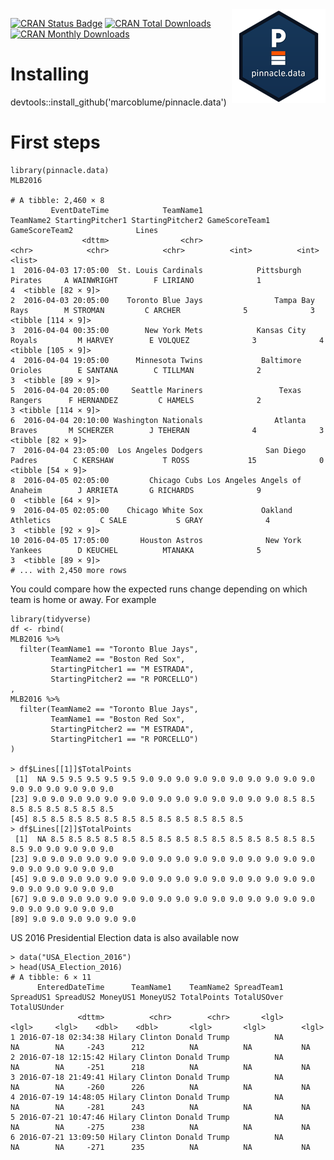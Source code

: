 <div style='position:relative;float:right;'><img src='r-pinnacle-data-sm.png'></div>

[![CRAN Status Badge](https://www.r-pkg.org/badges/version/pinnacle.data)](https://cran.r-project.org/package=pinnacle.data) [![CRAN Total Downloads](http://cranlogs.r-pkg.org/badges/grand-total/pinnacle.data)](https://cran.r-project.org/package=pinnacle.data) [![CRAN Monthly Downloads](http://cranlogs.r-pkg.org/badges/pinnacle.data)](https://cran.r-project.org/package=pinnacle.data)

# Installing
devtools::install_github('marcoblume/pinnacle.data')

# First steps

```{r}
library(pinnacle.data)
MLB2016

# A tibble: 2,460 × 8
         EventDateTime            TeamName1                     TeamName2 StartingPitcher1 StartingPitcher2 GameScoreTeam1 GameScoreTeam2              Lines
                <dttm>                <chr>                         <chr>            <chr>            <chr>          <int>          <int>             <list>
1  2016-04-03 17:05:00  St. Louis Cardinals            Pittsburgh Pirates     A WAINWRIGHT        F LIRIANO              1              4  <tibble [82 × 9]>
2  2016-04-03 20:05:00    Toronto Blue Jays                Tampa Bay Rays        M STROMAN         C ARCHER              5              3 <tibble [114 × 9]>
3  2016-04-04 00:35:00        New York Mets            Kansas City Royals         M HARVEY        E VOLQUEZ              3              4 <tibble [105 × 9]>
4  2016-04-04 19:05:00      Minnesota Twins             Baltimore Orioles        E SANTANA        C TILLMAN              2              3  <tibble [89 × 9]>
5  2016-04-04 20:05:00     Seattle Mariners                 Texas Rangers      F HERNANDEZ         C HAMELS              2              3 <tibble [114 × 9]>
6  2016-04-04 20:10:00 Washington Nationals                Atlanta Braves       M SCHERZER        J TEHERAN              4              3  <tibble [82 × 9]>
7  2016-04-04 23:05:00  Los Angeles Dodgers              San Diego Padres        C KERSHAW           T ROSS             15              0  <tibble [54 × 9]>
8  2016-04-05 02:05:00         Chicago Cubs Los Angeles Angels of Anaheim        J ARRIETA       G RICHARDS              9              0  <tibble [64 × 9]>
9  2016-04-05 02:05:00    Chicago White Sox             Oakland Athletics           C SALE           S GRAY              4              3  <tibble [92 × 9]>
10 2016-04-05 17:05:00       Houston Astros              New York Yankees        D KEUCHEL          MTANAKA              5              3  <tibble [89 × 9]>
# ... with 2,450 more rows
```

You could compare how the expected runs change depending on which team is home or away.
For example

```{r}
library(tidyverse)
df <- rbind(
MLB2016 %>% 
  filter(TeamName1 == "Toronto Blue Jays",
         TeamName2 == "Boston Red Sox",
         StartingPitcher1 == "M ESTRADA",
         StartingPitcher2 == "R PORCELLO")
,
MLB2016 %>% 
  filter(TeamName2 == "Toronto Blue Jays",
         TeamName1 == "Boston Red Sox",
         StartingPitcher2 == "M ESTRADA",
         StartingPitcher1 == "R PORCELLO")
)

> df$Lines[[1]]$TotalPoints
 [1]  NA 9.5 9.5 9.5 9.5 9.5 9.0 9.0 9.0 9.0 9.0 9.0 9.0 9.0 9.0 9.0 9.0 9.0 9.0 9.0 9.0 9.0
[23] 9.0 9.0 9.0 9.0 9.0 9.0 9.0 9.0 9.0 9.0 9.0 9.0 9.0 9.0 8.5 8.5 8.5 8.5 8.5 8.5 8.5 8.5
[45] 8.5 8.5 8.5 8.5 8.5 8.5 8.5 8.5 8.5 8.5 8.5 8.5
> df$Lines[[2]]$TotalPoints
 [1]  NA 8.5 8.5 8.5 8.5 8.5 8.5 8.5 8.5 8.5 8.5 8.5 8.5 8.5 8.5 8.5 8.5 9.0 9.0 9.0 9.0 9.0
[23] 9.0 9.0 9.0 9.0 9.0 9.0 9.0 9.0 9.0 9.0 9.0 9.0 9.0 9.0 9.0 9.0 9.0 9.0 9.0 9.0 9.0 9.0
[45] 9.0 9.0 9.0 9.0 9.0 9.0 9.0 9.0 9.0 9.0 9.0 9.0 9.0 9.0 9.0 9.0 9.0 9.0 9.0 9.0 9.0 9.0
[67] 9.0 9.0 9.0 9.0 9.0 9.0 9.0 9.0 9.0 9.0 9.0 9.0 9.0 9.0 9.0 9.0 9.0 9.0 9.0 9.0 9.0 9.0
[89] 9.0 9.0 9.0 9.0 9.0 9.0
```


US 2016 Presidential Election data is also available now

```{r}
> data("USA_Election_2016")
> head(USA_Election_2016)
# A tibble: 6 × 11
      EnteredDateTime      TeamName1    TeamName2 SpreadTeam1 SpreadUS1 SpreadUS2 MoneyUS1 MoneyUS2 TotalPoints TotalUSOver TotalUSUnder
               <dttm>          <chr>        <chr>       <lgl>     <lgl>     <lgl>    <dbl>    <dbl>       <lgl>       <lgl>        <lgl>
1 2016-07-18 02:34:38 Hilary Clinton Donald Trump          NA        NA        NA     -243      212          NA          NA           NA
2 2016-07-18 12:15:42 Hilary Clinton Donald Trump          NA        NA        NA     -251      218          NA          NA           NA
3 2016-07-18 21:49:41 Hilary Clinton Donald Trump          NA        NA        NA     -260      226          NA          NA           NA
4 2016-07-19 14:48:05 Hilary Clinton Donald Trump          NA        NA        NA     -281      243          NA          NA           NA
5 2016-07-21 10:47:46 Hilary Clinton Donald Trump          NA        NA        NA     -275      238          NA          NA           NA
6 2016-07-21 13:09:50 Hilary Clinton Donald Trump          NA        NA        NA     -271      235          NA          NA           NA
```
